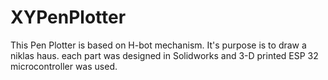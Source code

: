 # XYPenPlotter
This Pen Plotter is based on H-bot mechanism.
It's purpose is to draw a niklas haus.
each part was designed in Solidworks and 3-D printed
ESP 32 microcontroller was used.
